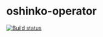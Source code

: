 # oshinko-operator

[![Build status](https://travis-ci.org/Jiri-Kremser/oshinko-operator.svg?branch=master)](https://travis-ci.org/Jiri-Kremser/oshinko-operator)

